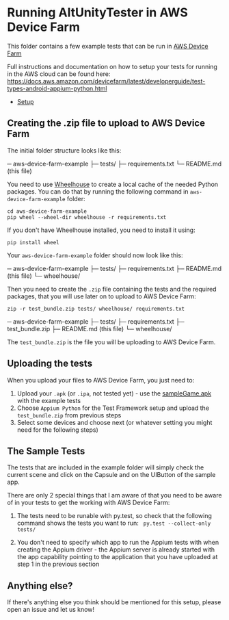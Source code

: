 # Running AltUnityTester in AWS Device Farm

This folder contains a few example tests that can be run in [AWS Device Farm](https://aws.amazon.com/device-farm/)

Full instructions and documentation on how to setup your tests for running in the AWS cloud can be found here: https://docs.aws.amazon.com/devicefarm/latest/developerguide/test-types-android-appium-python.html

* [Setup](#setup)


## Creating the .zip file to upload to AWS Device Farm

The initial folder structure looks like this:

─ aws-device-farm-example
  ├─ tests/
  ├─ requirements.txt
  └─ README.md (this file)

You need to use [Wheelhouse](https://pypi.org/project/Wheelhouse/) to create a local cache of the needed Python packages. You can do that by running the following command in ```aws-device-farm-example``` folder:

```
cd aws-device-farm-example
pip wheel --wheel-dir wheelhouse -r requirements.txt
```

If you don't have Wheelhouse installed, you need to install it using:

```
pip install wheel
```

Your ```aws-device-farm-example``` folder should now look like this:

─ aws-device-farm-example
  ├─ tests/
  ├─ requirements.txt
  ├─ README.md (this file)
  └─ wheelhouse/

Then you need to create the ```.zip``` file containing the tests and the required packages, that you will use later on to upload to AWS Device Farm:

```
zip -r test_bundle.zip tests/ wheelhouse/ requirements.txt
```

─ aws-device-farm-example
  ├─ tests/
  ├─ requirements.txt
  ├─ test_bundle.zip
  ├─ README.md (this file)
  └─ wheelhouse/

The ```test_bundle.zip``` is the file you will be uploading to AWS Device Farm. 

## Uploading the tests

When you upload your files to AWS Device Farm, you just need to:

1. Upload your ```.apk``` (or ```.ipa```, not tested yet) - use the [sampleGame.apk](https://gitlab.com/altom/altunitytester/blob/20-running-on-aws-device-farm/sampleGame.apk) with the example tests
2. Choose ```Appium Python``` for the Test Framework setup and upload the ```test_bundle.zip``` from previous steps
3. Select some devices and choose next (or whatever setting you might need for the following steps)

## The Sample Tests

The tests that are included in the example folder will simply check the current scene and click on the Capsule and on the UIButton of the sample app. 

There are only 2 special things that I am aware of that you need to be aware of in your tests to get the working with AWS Device Farm:

1. The tests need to be runable with py.test, so check that the following command shows the tests you want to run:
 ``` py.test --collect-only tests/```

2. You don't need to specify which app to run the Appium tests with when creating the Appium driver - the Appium server is already started with the app capability pointing to the application that you have uploaded at step 1 in the previous section


## Anything else?
If there's anything else you think should be mentioned for this setup, please open an issue and let us know!
